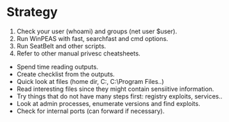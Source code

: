 # Strategy

1. Check your user (whoami) and groups (net user $user).
2. Run WinPEAS with fast, searchfast and cmd options.
3. Run SeatBelt and other scripts.
4. Refer to other manual privesc cheatsheets.

- Spend time reading outputs.
- Create checklist from the outputs.
- Quick look at files (home dir, C:\, C:\Program Files..)
- Read interesting files since they might contain sensiitive information.
- Try things that do not have many steps first: registry exploits, services..
- Look at admin processes, enumerate versions and find exploits.
- Check for internal ports (can forward if necessary).
